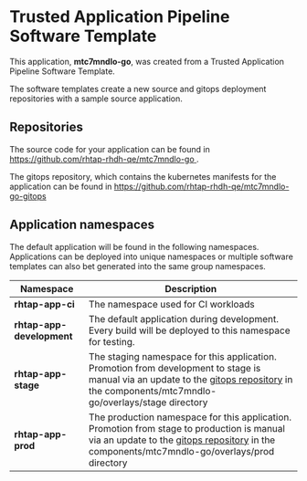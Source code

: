 # Trusted Application Pipeline Software Template

This application, **mtc7mndlo-go**, was created from a Trusted Application Pipeline Software Template.

The software templates create a new source and gitops deployment repositories with a sample source application. 

## Repositories

The source code for your application can be found in [https://github.com/rhtap-rhdh-qe/mtc7mndlo-go ](https://github.com/rhtap-rhdh-qe/mtc7mndlo-go ).
 
The gitops repository, which contains the kubernetes manifests for the application can be found in 
[https://github.com/rhtap-rhdh-qe/mtc7mndlo-go-gitops ](https://github.com/rhtap-rhdh-qe/mtc7mndlo-go-gitops ) 

## Application namespaces 

The default application will be found in the following namespaces. Applications can be deployed into unique namespaces or multiple software templates can also bet generated into the same group namespaces.  

|  Namespace   |  Description   |  
| -------- | -------- |
| **rhtap-app-ci** | The namespace used for CI workloads |
| **rhtap-app-development** | The default application during development. Every build will be deployed to this namespace for testing. |
| **rhtap-app-stage** | The staging namespace for this application. Promotion from development to stage is manual via an update to the [gitops repository](https://github.com/rhtap-rhdh-qe/mtc7mndlo-go-gitops ) in the components/mtc7mndlo-go/overlays/stage directory |
| **rhtap-app-prod** | The production namespace for this application. Promotion from stage to production is manual via an update to the [gitops repository](https://github.com/rhtap-rhdh-qe/mtc7mndlo-go-gitops ) in the components/mtc7mndlo-go/overlays/prod directory |